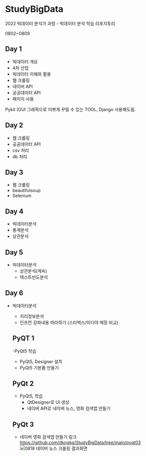# StudyBigData
2022 빅데이터 분석가 과정 -  빅데이터 분석 학습 리포지토리

0802~0809

## Day 1
- 빅데이터 개요
 - 4차 산업
 - 빅데이터 이해와 활용
- 웹 크롤링 
 - 네이버 API
 - 공공데이터 API 
 - 패키지 사용

Pykit (GUI 그래픽으로 이쁘게 꾸밀 수 있는 TOOL, 
Django 사용해도됨.



## Day 2

-  웹 크롤링
 - 공공데이터 API
  - csv 처리
  - db 처리



## Day 3
-  웹 크롤링
 - beautifulsoup
 - Selenium



## Day 4
- 빅데이터분석
 - 통계분석
 - 상관분석

## Day 5
- 빅데이터분석
  - 상관분석(계속)
  - 텍스트빈도분석

## Day 6

- 빅데이터분석
  - 지리정보분석
  - 인프런 강좌내용 따라하기 (스타벅스/이디야 매장 비교)

  ## PyQT 1

  -PyQt5 학습
    - PyQt5, Designer 설치
    - PyQt5 기본폼 만들기

  ## PyQt 2
  - PyQt5, 학습
    - QtDesigner로 UI 생성
    - 네이버 API로 네이버 뉴스, 영화 검색앱 만들기
    
  ## PyQt 3 
  - 네이버 영화 검색앱 만들기 링크 https://github.com/dkngkg/StudyBigData/tree/main/pyqt03
  ![0818 네이버 뉴스 크롤링 결과화면](https://user-images.githubusercontent.com/108312616/185273769-4c22f71f-6b45-49a7-9e7a-7d48528c295d.JPG)
